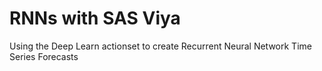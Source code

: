 # RNNs with SAS Viya
Using the Deep Learn actionset to create Recurrent Neural Network Time Series Forecasts
